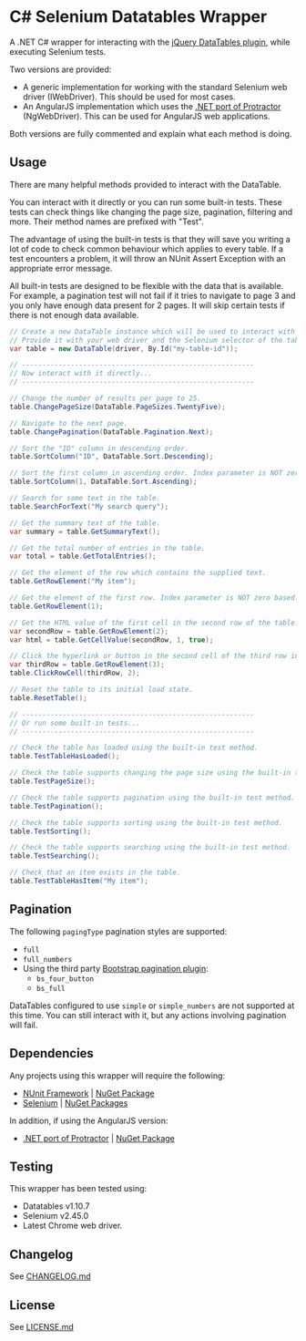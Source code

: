 ﻿C# Selenium Datatables Wrapper
==============================

A .NET C# wrapper for interacting with the [jQuery DataTables plugin](https://www.datatables.net/), while executing Selenium tests.

Two versions are provided:

- A generic implementation for working with the standard Selenium web driver (IWebDriver). This should be used for most cases.
- An AngularJS implementation which uses the [.NET port of Protractor](https://github.com/bbaia/protractor-net) (NgWebDriver). This can be used for AngularJS web applications.

Both versions are fully commented and explain what each method is doing.

Usage
-----

There are many helpful methods provided to interact with the DataTable.

You can interact with it directly or you can run some built-in tests. These tests can check things like changing the page size, pagination, filtering and more. Their method names are prefixed with "Test".

The advantage of using the built-in tests is that they will save you writing a lot of code to check common behaviour which applies to every table. If a test encounters a problem, it will throw an NUnit Assert Exception with an appropriate error message.

All built-in tests are designed to be flexible with the data that is available. For example, a pagination test will not fail if it tries to navigate to page 3 and you only have enough data present for 2 pages. It will skip certain tests if there is not enough data available.

```C#
// Create a new DataTable instance which will be used to interact with the table.
// Provide it with your web driver and the Selenium selector of the table.
var table = new DataTable(driver, By.Id("my-table-id"));

// ---------------------------------------------------------
// Now interact with it directly...
// ---------------------------------------------------------

// Change the number of results per page to 25.
table.ChangePageSize(DataTable.PageSizes.TwentyFive);

// Navigate to the next page.
table.ChangePagination(DataTable.Pagination.Next);

// Sort the "ID" column in descending order.
table.SortColumn("ID", DataTable.Sort.Descending);

// Sort the first column in ascending order. Index parameter is NOT zero based.
table.SortColumn(1, DataTable.Sort.Ascending);

// Search for some text in the table.
table.SearchForText("My search query");

// Get the summary text of the table.
var summary = table.GetSummaryText();

// Get the total number of entries in the table.
var total = table.GetTotalEntries();

// Get the element of the row which contains the supplied text.
table.GetRowElement("My item");

// Get the element of the first row. Index parameter is NOT zero based.
table.GetRowElement(1);

// Get the HTML value of the first cell in the second row of the table.
var secondRow = table.GetRowElement(2);
var html = table.GetCellValue(secondRow, 1, true);

// Click the hyperlink or button in the second cell of the third row in the table.
var thirdRow = table.GetRowElement(3);
table.ClickRowCell(thirdRow, 2);

// Reset the table to its initial load state.
table.ResetTable();

// ---------------------------------------------------------
// Or run some built-in tests...
// ---------------------------------------------------------

// Check the table has loaded using the built-in test method.
table.TestTableHasLoaded();

// Check the table supports changing the page size using the built-in test method.
table.TestPageSize();

// Check the table supports pagination using the built-in test method.
table.TestPagination();

// Check the table supports sorting using the built-in test method.
table.TestSorting();

// Check the table supports searching using the built-in test method.
table.TestSearching();

// Check that an item exists in the table.
table.TestTableHasItem("My item");
```

Pagination
----------

The following `pagingType` pagination styles are supported:

- `full`
- `full_numbers`
- Using the third party [Bootstrap pagination plugin](https://github.com/Jowin/Datatables-Bootstrap3):
  - `bs_four_button`
  - `bs_full`

DataTables configured to use `simple` or `simple_numbers` are not supported at this time. You can still interact with it, but any actions involving pagination will fail.

Dependencies
------------
Any projects using this wrapper will require the following:

- [NUnit Framework](http://nunit.org/) | [NuGet Package](https://www.nuget.org/packages/NUnit)
- [Selenium](http://docs.seleniumhq.org/) | [NuGet Packages](https://www.nuget.org/profiles/selenium)

In addition, if using the AngularJS version:

- [.NET port of Protractor](https://github.com/bbaia/protractor-net) | [NuGet Package](https://www.nuget.org/packages/Protractor/)

Testing
-------
This wrapper has been tested using:

- Datatables v1.10.7
- Selenium v2.45.0
- Latest Chrome web driver.

Changelog
---------
See [CHANGELOG.md](https://github.com/ashjmcfox/selenium-datatables-wrapper/blob/master/CHANGELOG.md)

License
-------
See [LICENSE.md](https://github.com/ashjmcfox/selenium-datatables-wrapper/blob/master/LICENSE.md)
